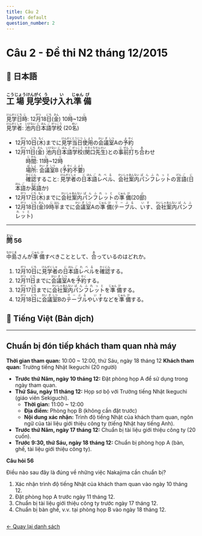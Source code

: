 ```yaml
---
title: Câu 2
layout: default
question_number: 2
---
```


# Câu 2 - Đề thi N2 tháng 12/2015
## 📖 日本語
## <ruby>工<rt>こう</rt></ruby><ruby>場<rt>じょう</rt></ruby><ruby>見<rt>けん</rt></ruby><ruby>学<rt>がく</rt></ruby><ruby>受<rt>う</rt></ruby>け<ruby>入<rt>い</rt></ruby>れ<ruby>準<rt>じゅん</rt></ruby><ruby>備<rt>び</rt></ruby>  

<ruby>見<rt>けん</rt></ruby><ruby>学<rt>がく</rt></ruby><ruby>日<rt>にち</rt></ruby><ruby>時<rt>じ</rt></ruby>: 12<ruby>月<rt>がつ</rt></ruby>18<ruby>日<rt>にち</rt></ruby>(<ruby>金<rt>きん</rt></ruby>) 10<ruby>時<rt>じ</rt></ruby>~12<ruby>時<rt>じ</rt></ruby>  
<ruby>見<rt>けん</rt></ruby><ruby>学<rt>がく</rt></ruby><ruby>者<rt>しゃ</rt></ruby>: <ruby>池<rt>いけ</rt></ruby><ruby>内<rt>ない</rt></ruby><ruby>日<rt>に</rt></ruby><ruby>本<rt>ほん</rt></ruby><ruby>語<rt>ご</rt></ruby><ruby>学<rt>がっ</rt></ruby><ruby>校<rt>こう</rt></ruby> (20<ruby>名<rt>めい</rt></ruby>)  

- 12<ruby>月<rt>がつ</rt></ruby>10<ruby>日<rt>にち</rt></ruby>(<ruby>木<rt>もく</rt></ruby>)までに<ruby>見<rt>けん</rt></ruby><ruby>学<rt>がく</rt></ruby><ruby>当<rt>とう</rt></ruby><ruby>日<rt>じつ</rt></ruby><ruby>使<rt>し</rt></ruby><ruby>用<rt>よう</rt></ruby>の<ruby>会<rt>かい</rt></ruby><ruby>議<rt>ぎ</rt></ruby><ruby>室<rt>しつ</rt></ruby>Aの<ruby>予<rt>よ</rt></ruby><ruby>約<rt>やく</rt></ruby>  
- 12<ruby>月<rt>がつ</rt></ruby>11<ruby>日<rt>にち</rt></ruby>(<ruby>金<rt>きん</rt></ruby>) <ruby>池<rt>いけ</rt></ruby><ruby>内<rt>ない</rt></ruby><ruby>日<rt>に</rt></ruby><ruby>本<rt>ほん</rt></ruby><ruby>語<rt>ご</rt></ruby><ruby>学<rt>がっ</rt></ruby><ruby>校<rt>こう</rt></ruby>(<ruby>関<rt>せき</rt></ruby><ruby>口<rt>ぐち</rt></ruby><ruby>先<rt>せん</rt></ruby><ruby>生<rt>せい</rt></ruby>)との<ruby>事<rt>じ</rt></ruby><ruby>前<rt>ぜん</rt></ruby><ruby>打<rt>う</rt></ruby>ち<ruby>合<rt>あ</rt></ruby>わせ  
　　<ruby>時<rt>じ</rt></ruby><ruby>間<rt>かん</rt></ruby>: 11<ruby>時<rt>じ</rt></ruby>~12<ruby>時<rt>じ</rt></ruby>  
　　<ruby>場<rt>ば</rt></ruby><ruby>所<rt>しょ</rt></ruby>: <ruby>会<rt>かい</rt></ruby><ruby>議<rt>ぎ</rt></ruby><ruby>室<rt>しつ</rt></ruby>B (<ruby>予<rt>よ</rt></ruby><ruby>約<rt>やく</rt></ruby><ruby>不<rt>ふ</rt></ruby><ruby>要<rt>よう</rt></ruby>)  
　　<ruby>確<rt>かく</rt></ruby><ruby>認<rt>にん</rt></ruby>すること: <ruby>見<rt>けん</rt></ruby><ruby>学<rt>がく</rt></ruby><ruby>者<rt>しゃ</rt></ruby>の<ruby>日<rt>に</rt></ruby><ruby>本<rt>ほん</rt></ruby><ruby>語<rt>ご</rt></ruby><ruby>レ<rt>れ</rt></ruby><ruby>ベ<rt>べ</rt></ruby><ruby>ル<rt>る</rt></ruby>、<ruby>会<rt>かい</rt></ruby><ruby>社<rt>しゃ</rt></ruby><ruby>案<rt>あん</rt></ruby><ruby>内<rt>ない</rt></ruby><ruby>パ<rt>ぱ</rt></ruby><ruby>ン<rt>ん</rt></ruby><ruby>フ<rt>ふ</rt></ruby><ruby>レ<rt>れ</rt></ruby><ruby>ッ<rt>っ</rt></ruby><ruby>ト<rt>と</rt></ruby>の<ruby>言<rt>げん</rt></ruby><ruby>語<rt>ご</rt></ruby>(<ruby>日<rt>に</rt></ruby><ruby>本<rt>ほん</rt></ruby><ruby>語<rt>ご</rt></ruby>か<ruby>英<rt>えい</rt></ruby><ruby>語<rt>ご</rt></ruby>か)  
- 12<ruby>月<rt>がつ</rt></ruby>17<ruby>日<rt>にち</rt></ruby>(<ruby>木<rt>もく</rt></ruby>)までに<ruby>会<rt>かい</rt></ruby><ruby>社<rt>しゃ</rt></ruby><ruby>案<rt>あん</rt></ruby><ruby>内<rt>ない</rt></ruby><ruby>パ<rt>ぱ</rt></ruby><ruby>ン<rt>ん</rt></ruby><ruby>フ<rt>ふ</rt></ruby><ruby>レ<rt>れ</rt></ruby><ruby>ッ<rt>っ</rt></ruby><ruby>ト<rt>と</rt></ruby>の<ruby>準<rt>じゅん</rt></ruby><ruby>備<rt>び</rt></ruby>(20<ruby>部<rt>ぶ</rt></ruby>)  
- 12<ruby>月<rt>がつ</rt></ruby>18<ruby>日<rt>にち</rt></ruby>(<ruby>金<rt>きん</rt></ruby>)9<ruby>時<rt>じ</rt></ruby><ruby>半<rt>はん</rt></ruby>までに<ruby>会<rt>かい</rt></ruby><ruby>議<rt>ぎ</rt></ruby><ruby>室<rt>しつ</rt></ruby>Aの<ruby>準<rt>じゅん</rt></ruby><ruby>備<rt>び</rt></ruby>(<ruby>テ<rt>て</rt></ruby><ruby>ー<rt>ー</rt></ruby><ruby>ブ<rt>ぶ</rt></ruby><ruby>ル<rt>る</rt></ruby>、<ruby>い<rt>い</rt></ruby><ruby>す<rt>す</rt></ruby>、<ruby>会<rt>かい</rt></ruby><ruby>社<rt>しゃ</rt></ruby><ruby>案<rt>あん</rt></ruby><ruby>内<rt>ない</rt></ruby><ruby>パ<rt>ぱ</rt></ruby><ruby>ン<rt>ん</rt></ruby><ruby>フ<rt>ふ</rt></ruby><ruby>レ<rt>れ</rt></ruby><ruby>ッ<rt>っ</rt></ruby><ruby>ト<rt>と</rt></ruby>)  

---

### <ruby>問<rt>とい</rt></ruby> 56  
<ruby>中<rt>なか</rt></ruby><ruby>島<rt>じま</rt></ruby>さんが<ruby>準<rt>じゅん</rt></ruby><ruby>備<rt>び</rt></ruby>すべきこととして、<ruby>合<rt>あ</rt></ruby>っているのはどれか。  

1. 12<ruby>月<rt>がつ</rt></ruby>10<ruby>日<rt>にち</rt></ruby>に<ruby>見<rt>けん</rt></ruby><ruby>学<rt>がく</rt></ruby><ruby>者<rt>しゃ</rt></ruby>の<ruby>日<rt>に</rt></ruby><ruby>本<rt>ほん</rt></ruby><ruby>語<rt>ご</rt></ruby><ruby>レ<rt>れ</rt></ruby><ruby>ベ<rt>べ</rt></ruby><ruby>ル<rt>る</rt></ruby>を<ruby>確<rt>かく</rt></ruby><ruby>認<rt>にん</rt></ruby>する。  
2. 12<ruby>月<rt>がつ</rt></ruby>11<ruby>日<rt>にち</rt></ruby>までに<ruby>会<rt>かい</rt></ruby><ruby>議<rt>ぎ</rt></ruby><ruby>室<rt>しつ</rt></ruby>Aを<ruby>予<rt>よ</rt></ruby><ruby>約<rt>やく</rt></ruby>する。  
3. 12<ruby>月<rt>がつ</rt></ruby>17<ruby>日<rt>にち</rt></ruby>までに<ruby>会<rt>かい</rt></ruby><ruby>社<rt>しゃ</rt></ruby><ruby>案<rt>あん</rt></ruby><ruby>内<rt>ない</rt></ruby><ruby>パ<rt>ぱ</rt></ruby><ruby>ン<rt>ん</rt></ruby><ruby>フ<rt>ふ</rt></ruby><ruby>レ<rt>れ</rt></ruby><ruby>ッ<rt>っ</rt></ruby><ruby>ト<rt>と</rt></ruby>を<ruby>準<rt>じゅん</rt></ruby><ruby>備<rt>び</rt></ruby>する。  
4. 12<ruby>月<rt>がつ</rt></ruby>18<ruby>日<rt>にち</rt></ruby>に<ruby>会<rt>かい</rt></ruby><ruby>議<rt>ぎ</rt></ruby><ruby>室<rt>しつ</rt></ruby>Bの<ruby>テ<rt>て</rt></ruby><ruby>ー<rt>ー</rt></ruby><ruby>ブ<rt>ぶ</rt></ruby><ruby>ル<rt>る</rt></ruby>や<ruby>い<rt>い</rt></ruby><ruby>す<rt>す</rt></ruby>などを<ruby>準<rt>じゅん</rt></ruby><ruby>備<rt>び</rt></ruby>する。

## 📘 Tiếng Việt (Bản dịch)

---
## Chuẩn bị đón tiếp khách tham quan nhà máy

**Thời gian tham quan:** 10:00 ~ 12:00, thứ Sáu, ngày 18 tháng 12
**Khách tham quan:** Trường tiếng Nhật Ikeguchi (20 người)

* **Trước thứ Năm, ngày 10 tháng 12:** Đặt phòng họp A để sử dụng trong ngày tham quan.
* **Thứ Sáu, ngày 11 tháng 12:** Họp sơ bộ với Trường tiếng Nhật Ikeguchi (giáo viên Sekiguchi).
    * **Thời gian:** 11:00 ~ 12:00
    * **Địa điểm:** Phòng họp B (không cần đặt trước)
    * **Nội dung xác nhận:** Trình độ tiếng Nhật của khách tham quan, ngôn ngữ của tài liệu giới thiệu công ty (tiếng Nhật hay tiếng Anh).
* **Trước thứ Năm, ngày 17 tháng 12:** Chuẩn bị tài liệu giới thiệu công ty (20 cuốn).
* **Trước 9:30, thứ Sáu, ngày 18 tháng 12:** Chuẩn bị phòng họp A (bàn, ghế, tài liệu giới thiệu công ty).

**Câu hỏi 56**

Điều nào sau đây là đúng về những việc Nakajima cần chuẩn bị?

1.  Xác nhận trình độ tiếng Nhật của khách tham quan vào ngày 10 tháng 12.
2.  Đặt phòng họp A trước ngày 11 tháng 12.
3.  Chuẩn bị tài liệu giới thiệu công ty trước ngày 17 tháng 12.
4.  Chuẩn bị bàn ghế, v.v. tại phòng họp B vào ngày 18 tháng 12.

<div style="margin-top: 2em;">
  <a href="/exam/n2/2015/">← Quay lại danh sách</a>
</div>